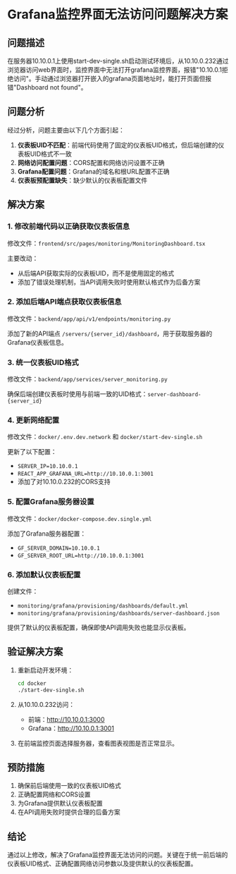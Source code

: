 # Grafana监控界面无法访问问题解决方案

## 问题描述

在服务器10.10.0.1上使用start-dev-single.sh启动测试环境后，从10.10.0.232通过浏览器访问web界面时，监控界面中无法打开grafana监控界面，报错"10.10.0.1拒绝访问"。手动通过浏览器打开嵌入的grafana页面地址时，能打开页面但报错"Dashboard not found"。

## 问题分析

经过分析，问题主要由以下几个方面引起：

1. **仪表板UID不匹配**：前端代码使用了固定的仪表板UID格式，但后端创建的仪表板UID格式不一致
2. **网络访问配置问题**：CORS配置和网络访问设置不正确
3. **Grafana配置问题**：Grafana的域名和根URL配置不正确
4. **仪表板预配置缺失**：缺少默认的仪表板配置文件

## 解决方案

### 1. 修改前端代码以正确获取仪表板信息

修改文件：`frontend/src/pages/monitoring/MonitoringDashboard.tsx`

主要改动：
- 从后端API获取实际的仪表板UID，而不是使用固定的格式
- 添加了错误处理机制，当API调用失败时使用默认格式作为后备方案

### 2. 添加后端API端点获取仪表板信息

修改文件：`backend/app/api/v1/endpoints/monitoring.py`

添加了新的API端点 `/servers/{server_id}/dashboard`，用于获取服务器的Grafana仪表板信息。

### 3. 统一仪表板UID格式

修改文件：`backend/app/services/server_monitoring.py`

确保后端创建仪表板时使用与前端一致的UID格式：`server-dashboard-{server_id}`

### 4. 更新网络配置

修改文件：`docker/.env.dev.network` 和 `docker/start-dev-single.sh`

更新了以下配置：
- `SERVER_IP=10.10.0.1`
- `REACT_APP_GRAFANA_URL=http://10.10.0.1:3001`
- 添加了对10.10.0.232的CORS支持

### 5. 配置Grafana服务器设置

修改文件：`docker/docker-compose.dev.single.yml`

添加了Grafana服务器配置：
- `GF_SERVER_DOMAIN=10.10.0.1`
- `GF_SERVER_ROOT_URL=http://10.10.0.1:3001`

### 6. 添加默认仪表板配置

创建文件：
- `monitoring/grafana/provisioning/dashboards/default.yml`
- `monitoring/grafana/provisioning/dashboards/server-dashboard.json`

提供了默认的仪表板配置，确保即使API调用失败也能显示仪表板。

## 验证解决方案

1. 重新启动开发环境：
   ```bash
   cd docker
   ./start-dev-single.sh
   ```

2. 从10.10.0.232访问：
   - 前端：http://10.10.0.1:3000
   - Grafana：http://10.10.0.1:3001

3. 在前端监控页面选择服务器，查看图表视图是否正常显示。

## 预防措施

1. 确保前后端使用一致的仪表板UID格式
2. 正确配置网络和CORS设置
3. 为Grafana提供默认仪表板配置
4. 在API调用失败时提供合理的后备方案

## 结论

通过以上修改，解决了Grafana监控界面无法访问的问题。关键在于统一前后端的仪表板UID格式、正确配置网络访问参数以及提供默认的仪表板配置。